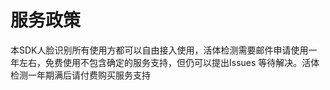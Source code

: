 #  服务政策

本SDK人脸识别所有使用方都可以自由接入使用，活体检测需要邮件申请使用一年左右，免费使用不包含确定的服务支持，但仍可以提出Issues
等待解决。活体检测一年期满后请付费购买服务支持



 

   
   
   
